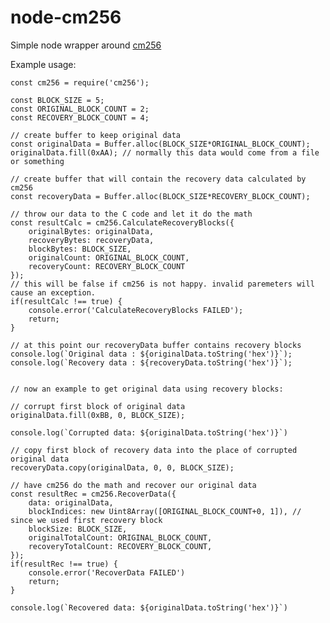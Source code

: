 # node-cm256
Simple node wrapper around [cm256](https://github.com/catid/cm256)

Example usage:

    const cm256 = require('cm256');

    const BLOCK_SIZE = 5;
    const ORIGINAL_BLOCK_COUNT = 2;
    const RECOVERY_BLOCK_COUNT = 4;

    // create buffer to keep original data
    const originalData = Buffer.alloc(BLOCK_SIZE*ORIGINAL_BLOCK_COUNT);
    originalData.fill(0xAA); // normally this data would come from a file or something

    // create buffer that will contain the recovery data calculated by cm256
    const recoveryData = Buffer.alloc(BLOCK_SIZE*RECOVERY_BLOCK_COUNT);

    // throw our data to the C code and let it do the math
    const resultCalc = cm256.CalculateRecoveryBlocks({
        originalBytes: originalData,
        recoveryBytes: recoveryData,
        blockBytes: BLOCK_SIZE,
        originalCount: ORIGINAL_BLOCK_COUNT,
        recoveryCount: RECOVERY_BLOCK_COUNT
    });
    // this will be false if cm256 is not happy. invalid paremeters will cause an exception.
    if(resultCalc !== true) {
        console.error('CalculateRecoveryBlocks FAILED');
        return;
    }

    // at this point our recoveryData buffer contains recovery blocks
    console.log(`Original data : ${originalData.toString('hex')}`);
    console.log(`Recovery data : ${recoveryData.toString('hex')}`);


    // now an example to get original data using recovery blocks:

    // corrupt first block of original data
    originalData.fill(0xBB, 0, BLOCK_SIZE);

    console.log(`Corrupted data: ${originalData.toString('hex')}`)

    // copy first block of recovery data into the place of corrupted original data
    recoveryData.copy(originalData, 0, 0, BLOCK_SIZE);

    // have cm256 do the math and recover our original data
    const resultRec = cm256.RecoverData({
        data: originalData,
        blockIndices: new Uint8Array([ORIGINAL_BLOCK_COUNT+0, 1]), // since we used first recovery block
        blockSize: BLOCK_SIZE,
        originalTotalCount: ORIGINAL_BLOCK_COUNT,
        recoveryTotalCount: RECOVERY_BLOCK_COUNT,
    });
    if(resultRec !== true) {
        console.error('RecoverData FAILED')
        return;
    }

    console.log(`Recovered data: ${originalData.toString('hex')}`)
